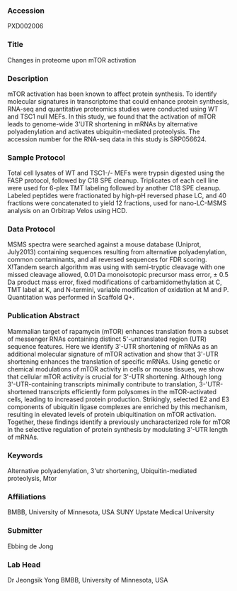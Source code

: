 ### Accession
PXD002006

### Title
Changes in proteome upon mTOR activation

### Description
mTOR activation has been known to affect protein synthesis. To identify molecular signatures in transcriptome that could enhance protein synthesis, RNA-seq and quantitative proteomics studies were conducted using WT and TSC1 null MEFs. In this study, we found that the activation of mTOR leads to genome-wide 3'UTR shortening in mRNAs by alternative polyadenylation and activates ubiquitin-mediated proteolysis. The accession number for the RNA-seq data in this study is SRP056624.

### Sample Protocol
Total cell lysates of WT and TSC1-/- MEFs were trypsin digested using the FASP protocol, followed by C18 SPE cleanup.  Triplicates of each cell line were used for 6-plex TMT labeling followed by another C18 SPE cleanup.  Labeled peptides were fractionated by high-pH reversed phase LC, and 40 fractions were concatenated to yield 12 fractions, used for nano-LC-MSMS analysis on an Orbitrap Velos using HCD.

### Data Protocol
MSMS spectra were searched against a mouse database (Uniprot, July2013) containing sequences resulting from alternative polyadenylation, common contaminants, and all reversed sequences for FDR scoring.  X!Tandem search algorithm was using with semi-tryptic cleavage with one missed cleavage allowed, 0.01 Da monoisotopic precursor mass error, ± 0.5 Da product mass error, fixed modifications of carbamidomethylation at C, TMT label at K, and N-termini, variable modification of oxidation at M and P.  Quantitation was performed in Scaffold Q+.

### Publication Abstract
Mammalian target of rapamycin (mTOR) enhances translation from a subset of messenger RNAs containing distinct 5'-untranslated region (UTR) sequence features. Here we identify 3'-UTR shortening of mRNAs as an additional molecular signature of mTOR activation and show that 3'-UTR shortening enhances the translation of specific mRNAs. Using genetic or chemical modulations of mTOR activity in cells or mouse tissues, we show that cellular mTOR activity is crucial for 3'-UTR shortening. Although long 3'-UTR-containing transcripts minimally contribute to translation, 3-'UTR-shortened transcripts efficiently form polysomes in the mTOR-activated cells, leading to increased protein production. Strikingly, selected E2 and E3 components of ubiquitin ligase complexes are enriched by this mechanism, resulting in elevated levels of protein ubiquitination on mTOR activation. Together, these findings identify a previously uncharacterized role for mTOR in the selective regulation of protein synthesis by modulating 3'-UTR length of mRNAs.

### Keywords
Alternative polyadenylation, 3'utr shortening, Ubiquitin-mediated proteolysis, Mtor

### Affiliations
BMBB, University of Minnesota, USA
SUNY Upstate Medical University

### Submitter
Ebbing de Jong

### Lab Head
Dr Jeongsik Yong
BMBB, University of Minnesota, USA


